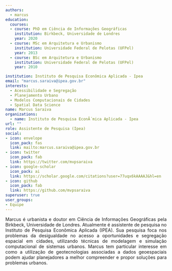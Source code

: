```yaml
---
authors:
  - marcus
education:
  courses:
  - course: PhD em Ciência de Informações Geográficas
    institution: Birkbeck, Universidade de Londres
    year: 2020
  - course: MSc em Arquitetura e Urbanismo
    institution: Universidade Federal de Pelotas (UFPel)
    year: 2013
  - course: BSc em Arquitetura e Urbanismo
    institution: Universidade Federal de Pelotas (UFPel)
    year: 2010

institution: Instituto de Pesquisa Econômica Aplicada - Ipea
email: "marcus.saraiva@ipea.gov.br"
interests:
  - Acessibilidade e Segregação
  - Planejamento Urbano
  - Modelos Computacionais de Cidades
  - Spatial Data Science
name: Marcus Saraiva
organizations:
  - name: Instituto de Pesquisa EconÃ´mica Aplicada - Ipea
url: ""
role: Assistente de Pesquisa (Ipea)
social:
- icon: envelope
  icon_pack: fas
  link: mailto:marcus.saraiva@ipea.gov.br
- icon: twitter
  icon_pack: fab
  link: https://twitter.com/mvpsaraiva
- icon: google-scholar
  icon_pack: ai
  link: https://scholar.google.com/citations?user=77uqx6kAAAAJ&hl=en
- icon: github
  icon_pack: fab
  link: https://github.com/mvpsaraiva
superuser: true
user_groups:
- Equipe
---
```


<p align="justify">
Marcus é urbanista e doutor em Ciência de Informações Geográficas pela Birkbeck, Universidade de Londres. Atualmente é assistente de pesquisa no Instituto de Pesquisa Econômica Aplicada (IPEA). Sua pesquisa foca nos problemas da desigualdade no acesso a oportunidades e segregação espacial em cidades, utilizando técnicas de modelagem e simulação computacional de sistemas urbanos. Marcus tem particular interesse em como a utilização de geotecnologias associadas a dados geoespaciais podem ajudar planejadores a melhor compreender e propor soluções para problemas urbanos.
</p>
